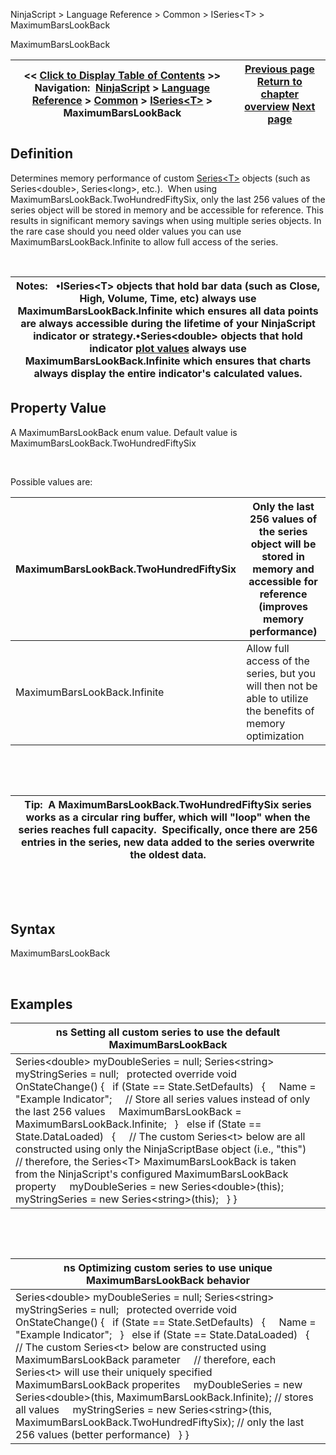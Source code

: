 ﻿


NinjaScript \> Language Reference \> Common \> ISeries\<T\> \> MaximumBarsLookBack






















MaximumBarsLookBack







| \<\< [Click to Display Table of Contents](maximumbarslookback.md) \>\> **Navigation:**     [NinjaScript](ninjascript-1.md) \> [Language Reference](language_reference_wip-1.md) \> [Common](common-1.md) \> [ISeries\<T\>](iseriest-1.md) \> MaximumBarsLookBack | [Previous page](isvaliddatapointat-1.md) [Return to chapter overview](iseriest-1.md) [Next page](onbarupdate-1.md) |
| --- | --- |











## Definition


Determines memory performance of custom [Series\<T\>](seriest-1.md) objects (such as Series\<double\>, Series\<long\>, etc.).  When using MaximumBarsLookBack.TwoHundredFiftySix, only the last 256 values of the series object will be stored in memory and be accessible for reference. This results in significant memory savings when using multiple series objects. In the rare case should you need older values you can use MaximumBarsLookBack.Infinite to allow full access of the series.


 




| Notes:   •ISeries\<T\> objects that hold bar data (such as Close, High, Volume, Time, etc) always use MaximumBarsLookBack.Infinite which ensures all data points are always accessible during the lifetime of your NinjaScript indicator or strategy.•Series\<double\> objects that hold indicator [plot values](values-1.md) always use MaximumBarsLookBack.Infinite which ensures that charts always display the entire indicator's calculated values. |
| --- |



## 


## 


## Property Value


A MaximumBarsLookBack enum value. Default value is MaximumBarsLookBack.TwoHundredFiftySix


 


 Possible values are:




| MaximumBarsLookBack.TwoHundredFiftySix | Only the last 256 values of the series object will be stored in memory and accessible for reference (improves memory performance) |
| --- | --- |
| MaximumBarsLookBack.Infinite | Allow full access of the series, but you will then not be able to utilize the benefits of memory optimization |



 


 




| Tip:  A MaximumBarsLookBack.TwoHundredFiftySix series works as a circular ring buffer, which will "loop" when the series reaches full capacity.  Specifically, once there are 256 entries in the series, new data added to the series overwrite the oldest data. |
| --- |



 


 


## Syntax


MaximumBarsLookBack


 


## Examples




| ns Setting all custom series to use the default MaximumBarsLookBack |
| --- |
| Series\<double\> myDoubleSeries \= null; Series\<string\> myStringSeries \= null;   protected override void OnStateChange() {    if (State \=\= State.SetDefaults)    {      Name \= "Example Indicator";      // Store all series values instead of only the last 256 values      MaximumBarsLookBack \= MaximumBarsLookBack.Infinite;    }    else if (State \=\= State.DataLoaded)    {      // The custom Series\<t\> below are all constructed using only the NinjaScriptBase object (i.e., "this")      // therefore, the Series\<T\> MaximumBarsLookBack is taken from the NinjaScript's configured MaximumBarsLookBack property      myDoubleSeries \= new Series\<double\>(this);      myStringSeries \= new Series\<string\>(this);    } } |



 


 




| ns Optimizing custom series to use unique MaximumBarsLookBack behavior |
| --- |
| Series\<double\> myDoubleSeries \= null; Series\<string\> myStringSeries \= null;   protected override void OnStateChange() {    if (State \=\= State.SetDefaults)    {      Name \= "Example Indicator";    }    else if (State \=\= State.DataLoaded)    {      // The custom Series\<t\> below are constructed using MaximumBarsLookBack parameter      // therefore, each Series\<t\> will use their uniquely specified MaximumBarsLookBack properites      myDoubleSeries \= new Series\<double\>(this, MaximumBarsLookBack.Infinite); // stores all values      myStringSeries \= new Series\<string\>(this, MaximumBarsLookBack.TwoHundredFiftySix); // only the last 256 values (better performance)    } } |









